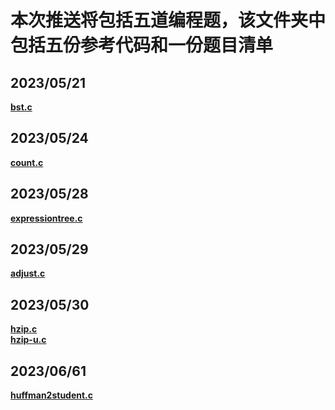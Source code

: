 # 本次推送将包括五道编程题，该文件夹中包括五份参考代码和一份题目清单

## **2023/05/21** 
**[bst.c](https://github.com/MossDream/Data-Structure-Learning-C/blob/main/Episode%205/bst.c)**

## **2023/05/24** 
**[count.c](https://github.com/MossDream/Data-Structure-Learning-C/blob/main/Episode%205/count.c)**

## **2023/05/28** 
**[expressiontree.c](https://github.com/MossDream/Data-Structure-Learning-C/blob/main/Episode%205/expressiontree.c)**

## **2023/05/29** 
**[adjust.c](https://github.com/MossDream/Data-Structure-Learning-C/blob/main/Episode%205/adjust.c)**

## **2023/05/30** 
**[hzip.c](https://github.com/MossDream/Data-Structure-Learning-C/blob/main/Episode%205/hzip.c)**  
**[hzip-u.c](https://github.com/MossDream/Data-Structure-Learning-C/blob/main/Episode%205/hzip-u.c)**

## **2023/06/61** 
**[huffman2student.c](https://github.com/MossDream/Data-Structure-Learning-C/blob/main/Episode%205/huffman2student.c)**
